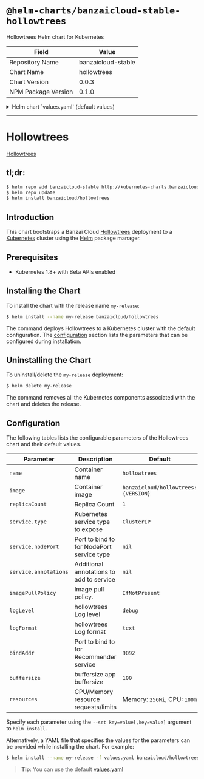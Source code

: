 # `@helm-charts/banzaicloud-stable-hollowtrees`

Hollowtrees Helm chart for Kubernetes

| Field               | Value              |
| ------------------- | ------------------ |
| Repository Name     | banzaicloud-stable |
| Chart Name          | hollowtrees        |
| Chart Version       | 0.0.3              |
| NPM Package Version | 0.1.0              |

<details>

<summary>Helm chart `values.yaml` (default values)</summary>

```yaml
# Default values for hollowtrees
# This is a YAML-formatted file.
# Declare variables to be passed into your templates.

## The official Banzai hollowtrees image, change tag to use a different version.
## https://hub.docker.com/r/banzaicloud/hollowtrees/tags/
##
image:
  repository: 'banzaicloud/hollowtrees'
  tag: '0.0.1'

  ## Specify an imagePullPolicy (Required)
  ## It's recommended to change this to 'Always' if the image tag is 'latest'
  ## ref: http://kubernetes.io/docs/user-guide/images/#updating-images
  imagePullPolicy: IfNotPresent

replicas: 1

service:
  ## Kubernetes service type
  type: ClusterIP

  ## Specify the nodePort value for the LoadBalancer and NodePort service types.
  ## ref: https://kubernetes.io/docs/concepts/services-networking/service/#type-nodeport
  ##
  # nodePort:
  ## Provide any additonal annotations which may be required. This can be used to
  ## set the LoadBalancer service type to internal only.
  ## ref: https://kubernetes.io/docs/concepts/services-networking/service/#internal-load-balancer
  ##
  # annotations:

logLevel: 'debug'
logFormat: 'text'

# The address to listen on for HTTP requests.
port: 8080
buffersize: 100

rules:
  - name: 'spot_to_drainer'
    description: 'spot to k8s drainer'
    event_type: 'prometheus.server.alert.SpotTerminationNotice'
    action_plugins:
      - 'ht-k8s-action-plugin'
      - 'ht-aws-asg-action-plugin'

  - name: 'spot_rebalance'
    description: 'price alert to asg rebalance'
    event_type: 'prometheus.server.alert.SpotInstanceTooExpensive'
    action_plugins:
      - 'ht-aws-asg-action-plugin'

## Configure resource requests and limits
## ref: http://kubernetes.io/docs/user-guide/compute-resources/
##
resources:
  requests:
    memory: 256Mi
    cpu: 120m

asgplugin:
  enabled: true
  awsAccessKeyId: ''
  awsSecretAccessKey: ''

k8splugin:
  enabled: true
```

</details>

---

# Hollowtrees

[Hollowtrees](https://github.com/banzaicloud/hollowtrees)

## tl;dr:

```bash
$ helm repo add banzaicloud-stable http://kubernetes-charts.banzaicloud.com/branch/master
$ helm repo update
$ helm install banzaicloud/hollowtrees
```

## Introduction

This chart bootstraps a Banzai Cloud [Hollowtrees](https://github.com/banzaicloud/banzai-charts/tree/master/hollowtrees) deployment to a [Kubernetes](http://kubernetes.io) cluster using the [Helm](https://helm.sh) package manager.

## Prerequisites

- Kubernetes 1.8+ with Beta APIs enabled

## Installing the Chart

To install the chart with the release name `my-release`:

```bash
$ helm install --name my-release banzaicloud/hollowtrees
```

The command deploys Hollowtrees to a Kubernetes cluster with the default configuration. The [configuration](#configuration) section lists the parameters that can be configured during installation.

## Uninstalling the Chart

To uninstall/delete the `my-release` deployment:

```bash
$ helm delete my-release
```

The command removes all the Kubernetes components associated with the chart and deletes the release.

## Configuration

The following tables lists the configurable parameters of the Hollowtrees chart and their default values.

| Parameter             | Description                               | Default                             |
| --------------------- | ----------------------------------------- | ----------------------------------- |
| `name`                | Container name                            | `hollowtrees`                       |
| `image`               | Container image                           | `banzaicloud/hollowtrees:{VERSION}` |
| `replicaCount`        | Replica Count                             | `1`                                 |
| `service.type`        | Kubernetes service type to expose         | `ClusterIP`                         |
| `service.nodePort`    | Port to bind to for NodePort service type | `nil`                               |
| `service.annotations` | Additional annotations to add to service  | `nil`                               |
| `imagePullPolicy`     | Image pull policy.                        | `IfNotPresent`                      |
| `logLevel`            | hollowtrees Log level                     | `debug`                             |
| `logFormat`           | hollowtrees Log format                    | `text`                              |
| `bindAddr`            | Port to bind to for Recommender service   | `9092`                              |
| `buffersize`          | buffersize app buffersize                 | `100`                               |
| `resources`           | CPU/Memory resource requests/limits       | Memory: `256Mi`, CPU: `100m`        |

Specify each parameter using the `--set key=value[,key=value]` argument to `helm install`.

Alternatively, a YAML file that specifies the values for the parameters can be provided while installing the chart. For example:

```bash
$ helm install --name my-release -f values.yaml banzaicloud/hollowtrees
```

> **Tip**: You can use the default [values.yaml](values.yaml)

```

```

